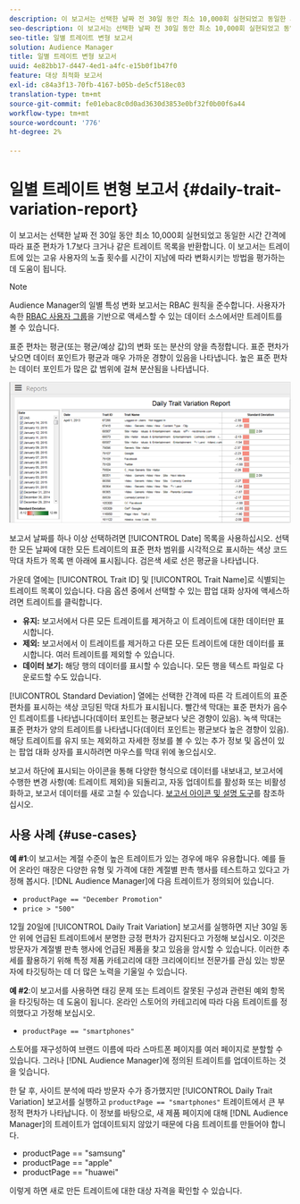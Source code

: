 ```yaml
---
description: 이 보고서는 선택한 날짜 전 30일 동안 최소 10,000회 실현되었고 동일한 시간 간격에 따라 표준 편차가 1.7보다 크거나 같은 트레이트 목록을 반환합니다. 이 보고서는 트레이트에 있는 고유 사용자의 노출 횟수를 시간이 지남에 따라 변화시키는 방법을 평가하는 데 도움이 됩니다.
seo-description: 이 보고서는 선택한 날짜 전 30일 동안 최소 10,000회 실현되었고 동일한 시간 간격에 따라 표준 편차가 1.7보다 크거나 같은 트레이트 목록을 반환합니다. 이 보고서는 트레이트에 있는 고유 사용자의 노출 횟수를 시간이 지남에 따라 변화시키는 방법을 평가하는 데 도움이 됩니다.
seo-title: 일별 트레이트 변형 보고서
solution: Audience Manager
title: 일별 트레이트 변형 보고서
uuid: 4e82bb17-d447-4ed1-a4fc-e15b0f1b47f0
feature: 대상 최적화 보고서
exl-id: c84a3f13-70fb-4167-b05b-de5cf518ec03
translation-type: tm+mt
source-git-commit: fe01ebac8c0d0ad3630d3853e0bf32f0b00f6a44
workflow-type: tm+mt
source-wordcount: '776'
ht-degree: 2%

---
```


# 일별 트레이트 변형 보고서 {#daily-trait-variation-report}

이 보고서는 선택한 날짜 전 30일 동안 최소 10,000회 실현되었고 동일한 시간 간격에 따라 표준 편차가 1.7보다 크거나 같은 트레이트 목록을 반환합니다. 이 보고서는 트레이트에 있는 고유 사용자의 노출 횟수를 시간이 지남에 따라 변화시키는 방법을 평가하는 데 도움이 됩니다.

>[!NOTE]
>
>Audience Manager의 일별 특성 변화 보고서는 RBAC 원칙을 준수합니다. 사용자가 속한 [RBAC 사용자 그룹](/help/using/features/administration/administration-overview.md)을 기반으로 액세스할 수 있는 데이터 소스에서만 트레이트를 볼 수 있습니다.

표준 편차는 평균(또는 평균/예상 값)의 변화 또는 분산의 양을 측정합니다. 표준 편차가 낮으면 데이터 포인트가 평균과 매우 가까운 경향이 있음을 나타냅니다. 높은 표준 편차는 데이터 포인트가 많은 값 범위에 걸쳐 분산됨을 나타냅니다.

![](assets/daily_trait_variation.png)

보고서 날짜를 하나 이상 선택하려면 [!UICONTROL Date] 목록을 사용하십시오. 선택한 모든 날짜에 대한 모든 트레이트의 표준 편차 범위를 시각적으로 표시하는 색상 코드 막대 차트가 목록 맨 아래에 표시됩니다. 검은색 세로 선은 평균을 나타냅니다.

가운데 열에는 [!UICONTROL Trait ID] 및 [!UICONTROL Trait Name]로 식별되는 트레이트 목록이 있습니다. 다음 옵션 중에서 선택할 수 있는 팝업 대화 상자에 액세스하려면 트레이트를 클릭합니다.

* **유지:** 보고서에서 다른 모든 트레이트를 제거하고 이 트레이트에 대한 데이터만 표시합니다.
* **제외:** 보고서에서 이 트레이트를 제거하고 다른 모든 트레이트에 대한 데이터를 표시합니다. 여러 트레이트를 제외할 수 있습니다.
* **데이터 보기:** 해당 행의 데이터를 표시할 수 있습니다. 모든 행을 텍스트 파일로 다운로드할 수도 있습니다.

[!UICONTROL Standard Deviation] 열에는 선택한 간격에 따른 각 트레이트의 표준 편차를 표시하는 색상 코딩된 막대 차트가 표시됩니다. 빨간색 막대는 표준 편차가 음수인 트레이트를 나타냅니다(데이터 포인트는 평균보다 낮은 경향이 있음). 녹색 막대는 표준 편차가 양의 트레이트를 나타냅니다(데이터 포인트는 평균보다 높은 경향이 있음). 해당 트레이트를 유지 또는 제외하고 자세한 정보를 볼 수 있는 추가 정보 및 옵션이 있는 팝업 대화 상자를 표시하려면 마우스를 막대 위에 놓으십시오.

보고서 하단에 표시되는 아이콘을 통해 다양한 형식으로 데이터를 내보내고, 보고서에 수행한 변경 사항(예: 트레이트 제외)을 되돌리고, 자동 업데이트를 활성화 또는 비활성화하고, 보고서 데이터를 새로 고칠 수 있습니다. [보고서 아이콘 및 설명 도구](../../reporting/dynamic-reports/interactive-report-technology.md#icons-tools-explained)를 참조하십시오.

## 사용 사례 {#use-cases}

**예 #1**:이 보고서는 계절 수준이 높은 트레이트가 있는 경우에 매우 유용합니다. 예를 들어 온라인 매장은 다양한 유형 및 가격에 대한 계절별 판촉 행사를 테스트하고 있다고 가정해 봅시다. [!DNL Audience Manager]에 다음 트레이트가 정의되어 있습니다.

* `productPage == "December Promotion"`
* `price > "500"`

12월 20일에 [!UICONTROL Daily Trait Variation] 보고서를 실행하면 지난 30일 동안 위에 언급된 트레이트에서 분명한 긍정 편차가 감지된다고 가정해 보십시오. 이것은 방문자가 계절별 판촉 행사에 언급된 제품을 찾고 있음을 암시할 수 있습니다. 이러한 추세를 활용하기 위해 특정 제품 카테고리에 대한 크리에이티브 전문가를 관심 있는 방문자에 타깃팅하는 데 더 많은 노력을 기울일 수 있습니다.

**예 #2**:이 보고서를 사용하면 태깅 문제 또는 트레이트 잘못된 구성과 관련된 예외 항목을 타깃팅하는 데 도움이 됩니다. 온라인 스토어의 카테고리에 따라 다음 트레이트를 정의했다고 가정해 보십시오.

* `productPage == "smartphones"`

스토어를 재구성하여 브랜드 이름에 따라 스마트폰 페이지를 여러 페이지로 분할할 수 있습니다. 그러나 [!DNL Audience Manager]에 정의된 트레이트를 업데이트하는 것을 잊습니다.

한 달 후, 사이트 분석에 따라 방문자 수가 증가했지만 [!UICONTROL Daily Trait Variation] 보고서를 실행하고 `productPage == "smartphones"` 트레이트에서 큰 부정적 편차가 나타납니다. 이 정보를 바탕으로, 새 제품 페이지에 대해 [!DNL Audience Manager]의 트레이트가 업데이트되지 않았기 때문에 다음 트레이트를 만들어야 합니다.

* productPage == &quot;samsung&quot;
* productPage == &quot;apple&quot;
* productPage == &quot;huawei&quot;

이렇게 하면 새로 만든 트레이트에 대한 대상 자격을 확인할 수 있습니다.
